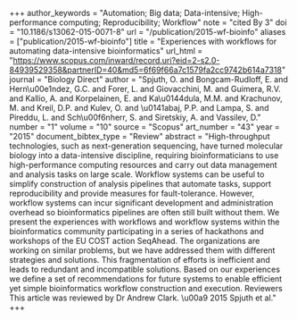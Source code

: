 +++
author_keywords = "Automation;  Big data;  Data-intensive;  High-performance computing;  Reproducibility;  Workflow"
note = "cited By 3"
doi = "10.1186/s13062-015-0071-8"
url = "/publication/2015-wf-bioinfo"
aliases = ["publication/2015-wf-bioinfo"]
title = "Experiences with workflows for automating data-intensive bioinformatics"
url_html = "https://www.scopus.com/inward/record.uri?eid=2-s2.0-84939529358&partnerID=40&md5=6f69f66a7c1579fa2cc9742b614a7318"
journal = "Biology Direct"
author = "Spjuth, O. and Bongcam-Rudloff, E. and Hern\u00e1ndez, G.C. and Forer, L. and Giovacchini, M. and Guimera, R.V. and Kallio, A. and Korpelainen, E. and Ka\u0144dula, M.M. and Krachunov, M. and Kreil, D.P. and Kulev, O. and \u0141abaj, P.P. and Lampa, S. and Pireddu, L. and Sch\u00f6nherr, S. and Siretskiy, A. and Vassilev, D."
number = "1"
volume = "10"
source = "Scopus"
art_number = "43"
year = "2015"
document_bibtex_type = "Review"
abstract = "High-throughput technologies, such as next-generation sequencing, have turned molecular biology into a data-intensive discipline, requiring bioinformaticians to use high-performance computing resources and carry out data management and analysis tasks on large scale. Workflow systems can be useful to simplify construction of analysis pipelines that automate tasks, support reproducibility and provide measures for fault-tolerance. However, workflow systems can incur significant development and administration overhead so bioinformatics pipelines are often still built without them. We present the experiences with workflows and workflow systems within the bioinformatics community participating in a series of hackathons and workshops of the EU COST action SeqAhead. The organizations are working on similar problems, but we have addressed them with different strategies and solutions. This fragmentation of efforts is inefficient and leads to redundant and incompatible solutions. Based on our experiences we define a set of recommendations for future systems to enable efficient yet simple bioinformatics workflow construction and execution. Reviewers This article was reviewed by Dr Andrew Clark. \u00a9 2015 Spjuth et al."
+++


